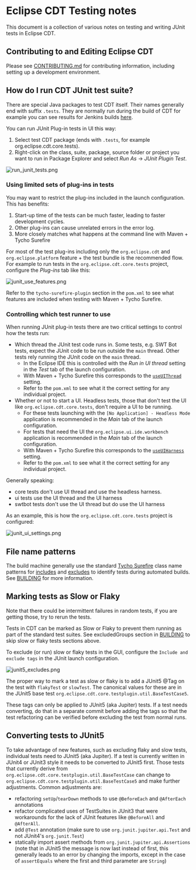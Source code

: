 # Eclipse CDT Testing notes

This document is a collection of various notes on testing and writing JUnit tests in Eclipse CDT.

## Contributing to and Editing Eclipse CDT

Please see [CONTRIBUTING.md](./CONTRIBUTING.md) for contributing information, including setting up a development environment.

## How do I run CDT JUnit test suite?

There are special Java packages to test CDT itself.
Their names generally end with suffix `.tests`.
They are normally run during the build of CDT for example you can see results for Jenkins builds [here](https://ci.eclipse.org/cdt/job/cdt/job/main/lastCompletedBuild/testReport).

You can run JUnit Plug-in tests in UI this way:

1. Select test CDT package (ends with `.tests`, for example org.eclipse.cdt.core.tests).
2. Right-click on the class, suite, package, source folder or project you want to run in Package Explorer and select _Run As_ -\> _JUnit Plugin Test_.

![run_junit_tests.png](images/run_junit_tests.png "screenshot of how to run junit plug-in tests")

### Using limited sets of plug-ins in tests

You may want to restrict the plug-ins included in the launch configuration.
This has benefits:

1. Start-up time of the tests can be much faster, leading to faster development cycles.
2. Other plug-ins can cause unrelated errors in the error log.
3. More closely matches what happens at the command line with Maven + Tycho Surefire

For most of the test plug-ins including only the `org.eclipse.cdt` and `org.eclipse.platform` feature + the test bundle is the recommended flow.
For example to run tests in the `org.eclipse.cdt.core.tests` project, configure the _Plug-ins_ tab like this:

![junit_use_features.png](images/junit_use_features.png "screenshot of how to configure to use features")

Refer to the `tycho-surefire-plugin` section in the `pom.xml` to see what features are included when testing with Maven + Tycho Surefire.

### Controlling which test runner to use

When running JUnit plug-in tests there are two critical settings to control how the tests run:

- Which thread the JUnit test code runs in.
Some tests, e.g. SWT Bot tests, expect the JUnit code to be run outside the `main` thread.
Other tests rely running the JUnit code on the `main` thread.
  - In the Eclipse IDE this is controlled with the _Run in UI thread_ setting in the _Test_ tab of the launch configuration.
  - With Maven + Tycho Surefire this corresponds to the [`useUIThread`](https://tycho.eclipseprojects.io/doc/latest/tycho-surefire-plugin/test-mojo.html#useUIThread) setting.
  - Refer to the `pom.xml` to see what it the correct setting for any individual project.
- Whether or not to start a UI.
Headless tests, those that don't test the UI like `org.eclipse.cdt.core.tests`, don't require a UI to be running.
  - For these tests launching with the `[No Application] - Headless Mode` application is recommended in the _Main_ tab of the launch configuration.
  - For tests that need the UI the `org.eclipse.ui.ide.workbench` application is recommended in the _Main_ tab of the launch configuration.
  - With Maven + Tycho Surefire this corresponds to the [`useUIHarness`](https://tycho.eclipseprojects.io/doc/latest/tycho-surefire-plugin/test-mojo.html#useUIHarness) setting.
  - Refer to the `pom.xml` to see what it the correct setting for any individual project.

Generally speaking:

- core tests don't use UI thread and use the headless harness.
- ui tests use the UI thread and the UI harness
- swtbot tests don't use the UI thread but do use the UI harness

As an example, this is how the `org.eclipse.cdt.core.tests` project is configured:

![junit_ui_settings.png](images/junit_ui_settings.png "screenshot of how to configure UI settings")

## File name patterns

The build machine generally use the standard [Tycho Surefire](https://www.eclipse.org/tycho/sitedocs/tycho-surefire-plugin/plugin-info.html) class name patterns for [includes](https://www.eclipse.org/tycho/sitedocs/tycho-surefire-plugin/integration-test-mojo.html#includes) and [excludes](https://www.eclipse.org/tycho/sitedocs/tycho-surefire-plugin/integration-test-mojo.html#excludes) to identify tests during automated builds.
See [BUILDING](BUILDING.md) for more information.

## Marking tests as Slow or Flaky

Note that there could be intermittent failures in random tests, if you are getting those, try to rerun the tests.

Tests in CDT can be marked as Slow or Flaky to prevent them running as part of the standard test suites.
See excludedGroups section in [BUILDING](BUILDING.md) to skip slow or flaky tests sections above.

To exclude (or run) slow or flaky tests in the GUI, configure the `Include and exclude tags` in the JUnit launch configuration.

![junit5_excludes.png](images/junit5_excludes.png "screenshot of how to configure include and exclude tags")

The proper way to mark a test as slow or flaky is to add a JUnit5 @Tag on the test with `flakyTest` or `slowTest`. The canonical values for these are in the JUnit5 base test `org.eclipse.cdt.core.testplugin.util.BaseTestCase5`.

These tags can only be applied to JUnit5 (aka Jupiter) tests. If a test needs converting, do that in a separate commit before adding the tags so that the test refactoring can be verified before excluding the test from normal runs.

## Converting tests to JUnit5

To take advantage of new features, such as excluding flaky and slow tests, individual tests need to JUnit5 (aka Jupiter). If a test is currently written in JUnit4 or JUnit3 style it needs to be converted to JUnit5 first. Those tests that currently derive from `org.eclipse.cdt.core.testplugin.util.BaseTestCase` can change to `org.eclipse.cdt.core.testplugin.util.BaseTestCase5` and make further adjustments. Common adjustments are:
- refactoring `setUp`/`tearDown` methods to use `@BeforeEach` and `@AfterEach` annotations
- refactor complicated uses of TestSuites in JUnit3 that were workarounds for the lack of JUnit features like `@BeforeAll` and `@AfterAll`.
- add `@Test` annotation (make sure to use `org.junit.jupiter.api.Test` and not JUnit4's `org.junit.Test`)
- statically import assert methods from `org.junit.jupiter.api.Assertions` (note that in JUnit5 the message is now last instead of first, this generally leads to an error by changing the imports, except in the case of `assertEquals` where the first and third parameter are `String`)
